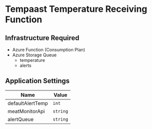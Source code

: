 # Tempaast Temperature Receiving Function

## Infrastructure Required
* Azure Function (Consumption Plan)
* Azure Storage Queue
  * temperature
  * alerts 

## Application Settings 
|Name |Value |
|--- |---| 
|defaultAlertTemp | `int` |
|meatMonitorApi | `string` |
|alertQueue | `string` |
